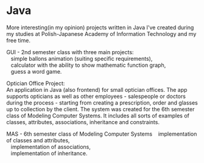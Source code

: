 # Java
More interesting(in my opinion) projects written in Java I've created during my studies at Polish-Japanese Academy of Information Technology and my free time.

GUI - 2nd semester class with three main projects: <br>
&nbsp;&nbsp; simple ballons animation (suiting specific requirements), <br>
&nbsp;&nbsp; calculator with the ability to show mathematic function graph, <br>
&nbsp;&nbsp; guess a word game.

Optician Office Project: <br>
An application in Java (also frontend) for small optician offices. The app supports opticians as well as other employees - salespeople or doctors during the process - starting from creating a prescription, order and glasses up to collection by the client. The system was created for the 6th semester class of Modeling Computer Systems. It includes all sorts of examples of classes, attributes, associations, inheritance and constraints.

MAS - 6th semester class of Modeling Computer Systems
&nbsp;&nbsp; implementation of classes and attributes, <br>
&nbsp;&nbsp; implementation of associations, <br>
&nbsp;&nbsp; implementation of inheritance.

